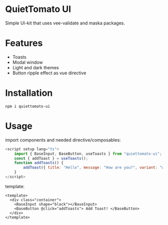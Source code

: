 # QuietTomato UI 

Simple UI-kit that uses vee-validate and maska packages.

# Features

- Toasts
- Modal window
- Light and dark themes
- Button ripple effect as vue directive

# Installation

```
npm i quiettomato-ui
```


# Usage

import components and needed directive/composables:

```javascript
<script setup lang="ts">
    import { BaseInput, BaseButton, useToasts } from "quiettomato-ui";
    const { addToast } = useToasts();
    function addToasts() {
        addToast({ title: "Hello", message: "How are you?", variant: "warning" });
    }
</script>
```

template:

```vue
<template>
  <div class="container">
    <BaseInput shape="black"></BaseInput>
    <BaseButton @click="addToasts"> Add Toast! </BaseButton>
  </div>
</template>
```